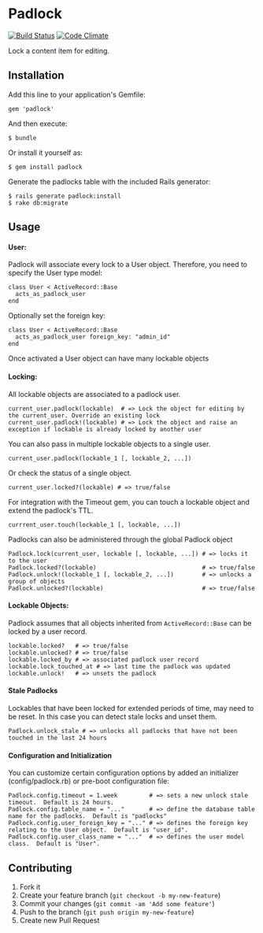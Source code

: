 # Padlock

[![Build Status](https://travis-ci.org/acuppy/padlock.png?branch=master)](https://travis-ci.org/acuppy/padlock) [![Code Climate](https://codeclimate.com/github/acuppy/padlock.png)](https://codeclimate.com/github/acuppy/padlock)

Lock a content item for editing.

## Installation

Add this line to your application's Gemfile:

    gem 'padlock'

And then execute:

    $ bundle

Or install it yourself as:

    $ gem install padlock

Generate the padlocks table with the included Rails generator:

    $ rails generate padlock:install
    $ rake db:migrate

## Usage

#### User:

Padlock will associate every lock to a User object.  Therefore, you need
to specify the User type model:

    class User < ActiveRecord::Base
      acts_as_padlock_user
    end

Optionally set the foreign key:

    class User < ActiveRecord::Base
      acts_as_padlock_user foreign_key: "admin_id"
    end

Once activated a User object can have many lockable objects

#### Locking:

All lockable objects are associated to a padlock user.

    current_user.padlock(lockable)  # => Lock the object for editing by the current_user. Override an existing lock
    current_user.padlock!(lockable) # => Lock the object and raise an exception if lockable is already locked by another user

You can also pass in multiple lockable objects to a single user.

    current_user.padlock(lockable_1 [, lockable_2, ...])

Or check the status of a single object.

    current_user.locked?(lockable) # => true/false

For integration with the Timeout gem, you can touch a lockable object and extend the padlock's TTL.

    currrent_user.touch(lockable_1 [, lockable, ...])

Padlocks can also be administered through the global Padlock object

    Padlock.lock(current_user, lockable [, lockable, ...]) # => locks it to the user
    Padlock.locked?(lockable)                              # => true/false
    Padlock.unlock!(lockable_1 [, lockable_2, ...])        # => unlocks a group of objects
    Padlock.unlocked?(lockable)                            # => true/false

#### Lockable Objects:

Padlock assumes that all objects inherited from `ActiveRecord::Base` can be locked by a user record.

    lockable.locked?   # => true/false
    lockable.unlocked? # => true/false
    lockable.locked_by # => associated padlock user record
    lockable.lock_touched_at # => last time the padlock was updated
    lockable.unlock!   # => unsets the padlock

#### Stale Padlocks

Lockables that have been locked for extended periods of time, may need to be reset.  In this case you can detect stale locks and unset them.

    Padlock.unlock_stale # => unlocks all padlocks that have not been touched in the last 24 hours

#### Configuration and Initialization

You can customize certain configuration options by added an initializer (config/padlock.rb) or pre-boot configuration file:

    Padlock.config.timeout = 1.week         # => sets a new unlock stale timeout.  Default is 24 hours.
    Padlock.config.table_name = "..."       # => define the database table name for the padlocks.  Default is "padlocks"
    Padlock.config.user_foreign_key = "..." # => defines the foreign key relating to the User object.  Default is "user_id".
    Padlock.config.user_class_name = "..."  # => defines the user model class.  Default is "User".

## Contributing

1. Fork it
2. Create your feature branch (`git checkout -b my-new-feature`)
3. Commit your changes (`git commit -am 'Add some feature'`)
4. Push to the branch (`git push origin my-new-feature`)
5. Create new Pull Request
